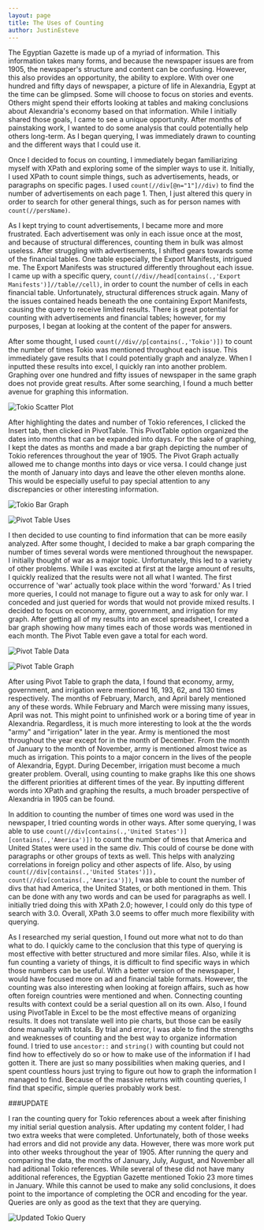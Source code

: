 ```yaml
---
layout: page
title: The Uses of Counting
author: JustinEsteve
---
```

The Egyptian Gazette is made up of a myriad of information. This information takes many forms, and because the newspaper issues are from 1905, the newspaper's structure and content can be confusing. However, this also provides an opportunity, the ability to explore. With over one hundred and fifty days of newspaper, a picture of life in Alexandria, Egypt at the time can be glimpsed. Some will choose to focus on stories and events. Others might spend their efforts looking at tables and making conclusions about Alexandria's economy based on that information. While I initially shared those goals, I came to see a unique opportunity. After months of painstaking work, I wanted to do some analysis that could potentially help others long-term. As I began querying, I was immediately drawn to counting and the different ways that I could use it.  

Once I decided to focus on counting, I immediately began familiarizing myself with XPath and exploring some of the simpler ways to use it. Initially, I used XPath to count simple things, such as advertisements, heads, or paragraphs on specific pages. I used `count(//div[@n="1"]//div)` to find the number of advertisements on each page 1. Then, I just altered this query in order to search for other general things, such as for person names with `count(//persName)`.

As I kept trying to count advertisements, I became more and more frustrated. Each advertisement was only in each issue once at the most, and because of structural differences, counting them in bulk was almost useless. After struggling with advertisements, I shifted gears towards some of the financial tables. One table especially, the Export Manifests, intrigued me. The Export Manifests was structured differently throughout each issue. I came up with a specific query, `count(//div//head[contains(.,'Export Manifests')]//table//cell)`, in order to count the number of cells in each financial table. Unfortunately, structural differences struck again. Many of the issues contained heads beneath the one containing Export Manifests, causing the query to receive limited results. There is great potential for counting with advertisements and financial tables; however, for my purposes, I began at looking at the content of the paper for answers.  

After some thought, I used `count(//div//p[contains(.,'Tokio')])` to count the number of times Tokio was mentioned throughout each issue. This immediately gave results that I could potentially graph and analyze. When I inputted these results into excel, I quickly ran into another problem. Graphing over one hundred and fifty issues of newspaper in the same graph does not provide great results. After some searching, I found a much better avenue for graphing this information.  

![Tokio Scatter Plot](SerialAnalysis-Image-TrialandError.png)

After highlighting the dates and number of Tokio references, I clicked the Insert tab, then clicked in PivotTable. This PivotTable option organized the dates into months that can be expanded into days. For the sake of graphing, I kept the dates as months and made a bar graph depicting the number of Tokio references throughout the year of 1905. The Pivot Graph actually allowed me to change months into days or vice versa. I could change just the month of January into days and leave the other eleven months alone. This would be especially useful to pay special attention to any discrepancies or other interesting information.  

![Tokio Bar Graph](SerialAnalysis-Image-TokioReferences.png)  

![Pivot Table Uses](SerialAnalysis-Image-PivotTableUses.png)

I then decided to use counting to find information that can be more easily analyzed. After some thought, I decided to make a bar graph comparing the number of times several words were mentioned throughout the newspaper. I initially thought of war as a major topic. Unfortunately, this led to a variety of other problems. While I was excited at first at the large amount of results, I quickly realized that the results were not all what I wanted. The first occurrence of 'war' actually took place within the word 'forward.' As I tried more queries, I could not manage to figure out a way to ask for only war. I conceded and just queried for words that would not provide mixed results. I decided to focus on economy, army, government, and irrigation for my graph. After getting all of my results into an excel spreadsheet, I created a bar graph showing how many times each of those words was mentioned in each month. The Pivot Table even gave a total for each word.  

![Pivot Table Data](SerialAnalysis-Image-WordCountComparisonPart2.png)

![Pivot Table Graph](SerialAnalysis-Image-WordCountComparison.png)

After using Pivot Table to graph the data, I found that economy, army, government, and irrigation were mentioned 16, 193, 62, and 130 times respectively. The months of February, March, and April barely mentioned any of these words. While February and March were missing many issues, April was not. This might point to unfinished work or a boring time of year in Alexandria. Regardless, it is much more interesting to look at the the words "army" and "irrigation" later in the year. Army is mentioned the most throughout the year except for in the month of December. From the month of January to the month of November, army is mentioned almost twice as much as irrigation. This points to a major concern in the lives of the people of Alexandria, Egypt. During December, irrigation must become a much greater problem. Overall, using counting to make graphs like this one shows the different priorities at different times of the year. By inputting different words into XPath and graphing the results, a much broader perspective of Alexandria in 1905 can be found.  

In addition to counting the number of times one word was used in the newspaper, I tried counting words in other ways. After some querying, I was able to use `count(//div[contains(.,'United States')] [contains(.,'America')])` to count the number of times that America and United States were used in the same div. This could of course be done with paragraphs or other groups of texts as well. This helps with analyzing correlations in foreign policy and other aspects of life. Also, by using `count(//div[contains(.,'United States')]), count(//div[contains(.,'America')])`, I was able to count the number of divs that had America, the United States, or both mentioned in them. This can be done with any two words and can be used for paragraphs as well. I initially tried doing this with XPath 2.0; however, I could only do this type of search with 3.0. Overall, XPath 3.0 seems to offer much more flexibility with querying.  

As I researched my serial question, I found out more what not to do than what to do. I quickly came to the conclusion that this type of querying is most effective with better structured and more similar files. Also, while it is fun counting a variety of things, it is difficult to find specific ways in which those numbers can be useful. With a better version of the newspaper, I  would have focused more on ad and financial table formats. However, the counting was also interesting when looking at foreign affairs, such as how often foreign countries were mentioned and when. Connecting counting results with context could be a serial question all on its own. Also, I found using PivotTable in Excel to be the most effective means of organizing results. It does not translate well into pie charts, but those can be easily done manually with totals. By trial and error, I was able to find the strengths and weaknesses of counting and the best way to organize information found. I tried to use `ancestor::` and `string()` with counting but could not find how to effectively do so or how to make use of the information if I had gotten it. There are just so many possibilities when making queries, and I spent countless hours just trying to figure out how to graph the information I managed to find. Because of the massive returns with counting queries, I find that specific, simple queries probably work best.  

###UPDATE  

I ran the counting query for Tokio references about a week after finishing my initial serial question analysis. After updating my content folder, I had two extra weeks that were completed. Unfortunately, both of those weeks had errors and did not provide any data. However, there was more work put into other weeks throughout the year of 1905. After running the query and comparing the data, the months of January, July, August, and November all had aditional Tokio references. While several of these did not have many additional references, the Egyptian Gazette mentioned Tokio 23 more times in January. While this cannot be used to make any solid conclusions, it does point to the importance of completing the OCR and encoding for the year. Queries are only as good as the text that they are querying.  

![Updated Tokio Query](SerialAnalysis-Image-Update.png)
